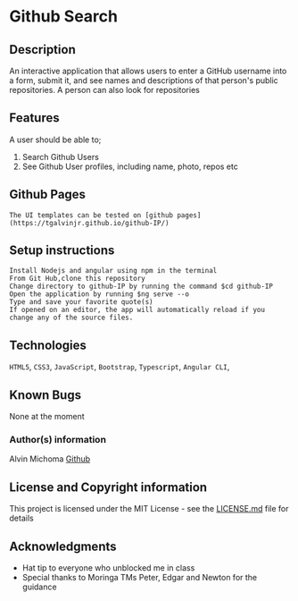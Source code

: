 # Github Search

## Description
An interactive application that allows users to enter a GitHub username into a form, submit it, and see names and descriptions of that person's public repositories. A person can also look for repositories


## Features
A user should be able to;
1. Search Github Users
2. See Github User profiles, including name, photo, repos etc




## Github Pages
    The UI templates can be tested on [github pages](https://tgalvinjr.github.io/github-IP/)
    
## Setup instructions
    Install Nodejs and angular using npm in the terminal
    From Git Hub,clone this repository
    Change directory to github-IP by running the command $cd github-IP
    Open the application by running $ng serve --o
    Type and save your favorite quote(s)
    If opened on an editor, the app will automatically reload if you change any of the source files.

## Technologies 
`HTML5`, `CSS3`, `JavaScript`, `Bootstrap`, `Typescript`, `Angular CLI`, 

## Known Bugs
None at the moment

### Author(s) information
Alvin Michoma
[Github](https://github.com/tgalvinjr)

## License and Copyright information
This project is licensed under the MIT License - see the [LICENSE.md](https://github.com/tgalvinjr/github-IP/blob/master/LICENSE) file for details

## Acknowledgments
- Hat tip to everyone who unblocked me in class
- Special thanks to Moringa TMs Peter, Edgar and Newton for the guidance 
